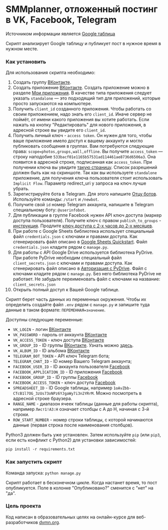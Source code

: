 # SMMplanner, отложенный постинг в VK, Facebook, Telegram

Источником информации является [Google таблица](https://docs.google.com/spreadsheets/d/17r4QRW_m0clut772bRnUL-U1-JiazImiZMm43SkgS9Q/edit#gid=0)

Скрипт анализирует Google таблицу и публикует пост в нужное время в нужном месте.


### Как установить

Для использования скрипта необходимо:

1. Создать группу [ВКонтакте](https://vk.com/).
2. Создать приложение  [ВКонтакте](https://vk.com/). Создать приложение можно в разделе [Мои приложения](https://vk.com/apps?act=manage). В качестве типа приложения следует указать `standalone` — это подходящий тип для приложений, которые просто запускаются на компьютере.
3. Получить `client_id` созданного приложения. Чтобы работать со своим приложением, надо знать его `client_id`. Иначе сервер не поймёт, от имени какого приложения вы хотите работать. Если нажать на кнопку "Редактировать" для нового приложения, в адресной строке вы увидите его `client_id`.
4. Получить личный ключ - `access token`. Он нужен для того, чтобы ваше приложение имело доступ к вашему аккаунту и могло публиковать сообщения в группах.  Вам потребуются следующие права: `scope=photos,groups,wall,offline`. Вы получите `access_token` — строку наподобие `533bacf01e1165b57531ad114461ae8736d6506a3`. Она появится в адресной строке, подписанная как `access_token`. При получении ключа вы увидите [такую страницу](https://dvmn.org/media/filer_public/0b/cd/0bcd3fe4-8eb9-404c-9684-e34ec03662d7/test.png). Список разрешений должен быть как на скриншоте. Так как вы используете `standalone` приложение, для получения ключа пользователя стоит использовать `Implicit Flow`. Параметр redirect_uri у запроса на ключ лучше убрать.
5. Зарегистрируйте бота в Telegram. Для этого напишите [Отцу ботов](https://telegram.me/BotFather). Используйте команды: `/start` и `/newbot`.
6. Получите свой `id` номер Telegram аккаунта, напишите в Telegram специальному боту: `@userinfobot`.
7. Для публикации в группе Facebook нужен API ключ доступа (маркер доступа пользователя). Получите ключ с правом `publish_to_groups` - [инструкция](https://developers.facebook.com/docs/graph-api/explorer/). Продлите [ключ доступа с 2-х часов до 2-х месяцев](https://developers.facebook.com/tools/debug/accesstoken/).
8. При работе с Google Sheets библиотека использует специальный файл `credentials.json` с ключами и правами доступа. Как сгенерировать файл описано в [Google Sheets Quickstart](https://developers.google.com/sheets/api/quickstart/python). Файл `credentials.json` кладите рядом с `manage.py`.
9. Для работы с API Google Drive используется библиотека PyDrive. При работе PyDrive необходим специальный файл `client_secrets.json` с ключами и правами доступа. Как сгенерировать файл описано в [Авторизация с PyDrive](https://gsuitedevs.github.io/PyDrive/docs/build/html/quickstart.html#authentication). Файл с ключами кладите рядом с `manage.py`. Без него библиотека PyDrive не работает. Не забудьте переименовать файл с ключами на название: `client_secrets.json`
10. Открыть полный доступ к Вашей Google таблице.

Скрипт берет часть данных из переменных окружения. Чтобы их определить создайте файл `.env` рядом с `manage.py` и запишите туда данные в таком формате: `ПЕРЕМЕННАЯ=значение`.

Доступны следующие переменные:
- `VK_LOGIN` - логин [ВКонтакте](https://vk.com/)
- `VK_PASSWORD` - пароль от аккаунта [ВКонтакте](https://vk.com/)
- `VK_ACCESS_TOKEN` - ключ доступа [ВКонтакте](https://vk.com/)
- `VK_GROUP_ID` - ID группы [ВКонтакте](https://vk.com/). Узнать можно [здесь](https://regvk.com/id/).
- `VK_ALBUM_ID` - ID альбома [ВКонтакте](https://vk.com/)
- `TELEGRAM_BOT_TOKEN` - API ключ Telegram бота;
- `TELEGRAM_CHAT_ID` - ID номер Вашего Telegram аккаунта;
- `FACEBOOK_USER_ID` - ID аккаунта пользователя [Facebook](https://www.facebook.com/)
- `FACEBOOK_APPLICATION_ID` - ID приложения [Facebook](https://www.facebook.com/)
- `FACEBOOK_GROUP_ID` - ID группы [Facebook](https://www.facebook.com/)
- `FACEBOOK_ACCESS_TOKEN` - ключ доступа [Facebook](https://www.facebook.com/)
- `SPREADSHEET_ID` - ID Google таблицы, например `1oAvZbb-CTcB1l7OG_3zUs73oNPz6YJgaWy7i3n2YRrM`. Можно посмотреть в адресной строке браузера.
- `RANGE_NAME` - диапазон ячеек таблицы (данные для работы скрипта), например `Лист1!A3:H` означает столбцы с A до H, начиная с 3-й строки.
- `ROW_START_NUMBER` - номер строки таблицы, с которой начинаются данные (первая строка после наименования столбцов).

Python3 должен быть уже установлен. 
Затем используйте `pip` (или `pip3`, если есть конфликт с Python2) для установки зависимостей:
```
pip install -r requirements.txt
```

### Как запустить скрипт

Команда запуска: `python manage.py`

Скрипт работает в бесконечном цикле. Когда настанет время, то пост опубликуется. Поле в колонке "Опубликовано?" сменится с "нет" на "да".

### Цель проекта

Код написан в образовательных целях на онлайн-курсе для веб-разработчиков [dvmn.org](https://dvmn.org/).